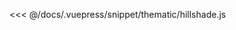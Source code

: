 <ClientOnly>
  <common-code-view name="thematic-hillshade" :is-code-view="false"/>
</ClientOnly>

<<< @/docs/.vuepress/snippet/thematic/hillshade.js
